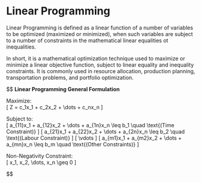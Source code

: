 # Linear Programming
Linear Programming is defined as a linear function of a number of variables to be optimized (maximized or minimized), when such variables are subject to a number of constraints in the mathematical linear equalities ot inequalities. 

In short, it is a mathematical optimization technique used to maximize or minimize a linear objective function, subject to linear equality and inequality constraints. It is commonly used in resource allocation, production planning, transportation problems, and portfolio optimization.

$$
**Linear Programming General Formulation**

Maximize:  
\[
Z = c_1x_1 + c_2x_2 + \dots + c_nx_n
\]

Subject to:  
\[
a_{11}x_1 + a_{12}x_2 + \dots + a_{1n}x_n \leq b_1 \quad \text{(Time Constraint)}
\]
\[
a_{21}x_1 + a_{22}x_2 + \dots + a_{2n}x_n \leq b_2 \quad \text{(Labour Constraint)}
\]
\[
\vdots
\]
\[
a_{m1}x_1 + a_{m2}x_2 + \dots + a_{mn}x_n \leq b_m \quad \text{(Other Constraints)}
\]

Non-Negativity Constraint:  
\[
x_1, x_2, \dots, x_n \geq 0
\]

$$

